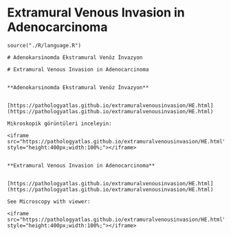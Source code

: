 # Extramural Venous Invasion in Adenocarcinoma


```{r language extramuralvenousinvasion, echo=FALSE, include=TRUE}
source("./R/language.R")
```


```{asis, echo = (language == "TR")}
# Adenokarsinomda Ekstramural Venöz İnvazyon
```


```{asis, echo = (language == "EN")}
# Extramural Venous Invasion in Adenocarcinoma
```



```{asis, echo = (language == "TR")}

**Adenokarsinomda Ekstramural Venöz İnvazyon**


[https://pathologyatlas.github.io/extramuralvenousinvasion/HE.html](https://pathologyatlas.github.io/extramuralvenousinvasion/HE.html)

Mikroskopik görüntüleri inceleyin:

<iframe src="https://pathologyatlas.github.io/extramuralvenousinvasion/HE.html" style="height:400px;width:100%;"></iframe>

```


```{asis, echo = (language == "EN")}

**Extramural Venous Invasion in Adenocarcinoma**


[https://pathologyatlas.github.io/extramuralvenousinvasion/HE.html](https://pathologyatlas.github.io/extramuralvenousinvasion/HE.html)

See Microscopy with viewer: 

<iframe src="https://pathologyatlas.github.io/extramuralvenousinvasion/HE.html" style="height:400px;width:100%;"></iframe>

```


